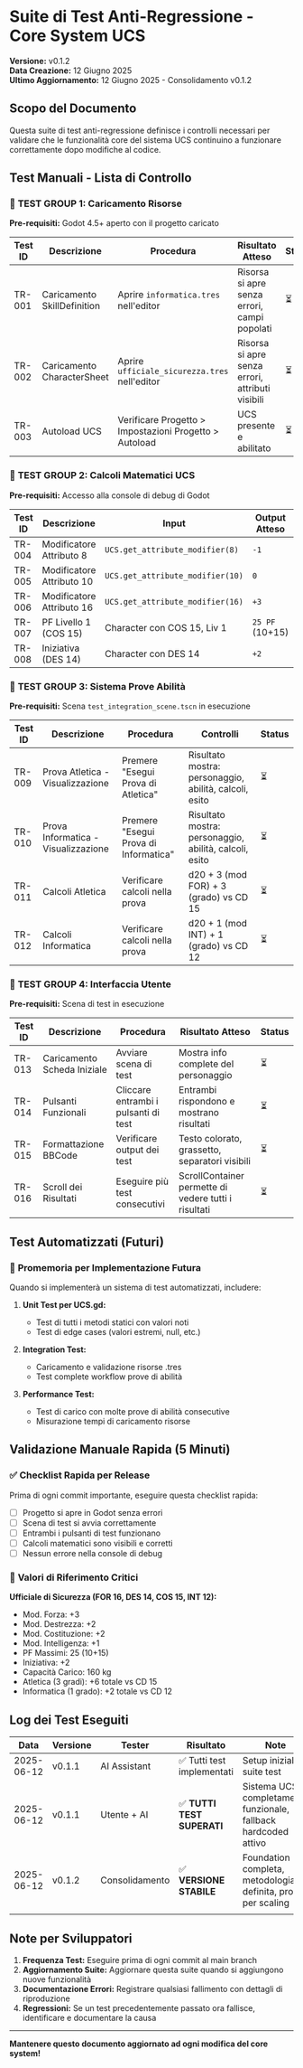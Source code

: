 # Suite di Test Anti-Regressione - Core System UCS

**Versione:** v0.1.2  
**Data Creazione:** 12 Giugno 2025  
**Ultimo Aggiornamento:** 12 Giugno 2025 - Consolidamento v0.1.2

## Scopo del Documento

Questa suite di test anti-regressione definisce i controlli necessari per validare che le funzionalità core del sistema UCS continuino a funzionare correttamente dopo modifiche al codice.

## Test Manuali - Lista di Controllo

### 🧪 **TEST GROUP 1: Caricamento Risorse**

**Pre-requisiti:** Godot 4.5+ aperto con il progetto caricato

| Test ID | Descrizione | Procedura | Risultato Atteso | Status |
|---------|-------------|-----------|------------------|---------|
| TR-001 | Caricamento SkillDefinition | Aprire `informatica.tres` nell'editor | Risorsa si apre senza errori, campi popolati | ⏳ |
| TR-002 | Caricamento CharacterSheet | Aprire `ufficiale_sicurezza.tres` nell'editor | Risorsa si apre senza errori, attributi visibili | ⏳ |
| TR-003 | Autoload UCS | Verificare Progetto > Impostazioni Progetto > Autoload | UCS presente e abilitato | ⏳ |

### 🧪 **TEST GROUP 2: Calcoli Matematici UCS**

**Pre-requisiti:** Accesso alla console di debug di Godot

| Test ID | Descrizione | Input | Output Atteso | Status |
|---------|-------------|-------|---------------|---------|
| TR-004 | Modificatore Attributo 8 | `UCS.get_attribute_modifier(8)` | `-1` | ⏳ |
| TR-005 | Modificatore Attributo 10 | `UCS.get_attribute_modifier(10)` | `0` | ⏳ |
| TR-006 | Modificatore Attributo 16 | `UCS.get_attribute_modifier(16)` | `+3` | ⏳ |
| TR-007 | PF Livello 1 (COS 15) | Character con COS 15, Liv 1 | `25 PF` (10+15) | ⏳ |
| TR-008 | Iniziativa (DES 14) | Character con DES 14 | `+2` | ⏳ |

### 🧪 **TEST GROUP 3: Sistema Prove Abilità**

**Pre-requisiti:** Scena `test_integration_scene.tscn` in esecuzione

| Test ID | Descrizione | Procedura | Controlli | Status |
|---------|-------------|-----------|-----------|---------|
| TR-009 | Prova Atletica - Visualizzazione | Premere "Esegui Prova di Atletica" | Risultato mostra: personaggio, abilità, calcoli, esito | ⏳ |
| TR-010 | Prova Informatica - Visualizzazione | Premere "Esegui Prova di Informatica" | Risultato mostra: personaggio, abilità, calcoli, esito | ⏳ |
| TR-011 | Calcoli Atletica | Verificare calcoli nella prova | d20 + 3 (mod FOR) + 3 (grado) vs CD 15 | ⏳ |
| TR-012 | Calcoli Informatica | Verificare calcoli nella prova | d20 + 1 (mod INT) + 1 (grado) vs CD 12 | ⏳ |

### 🧪 **TEST GROUP 4: Interfaccia Utente**

**Pre-requisiti:** Scena di test in esecuzione

| Test ID | Descrizione | Procedura | Risultato Atteso | Status |
|---------|-------------|-----------|------------------|---------|
| TR-013 | Caricamento Scheda Iniziale | Avviare scena di test | Mostra info complete del personaggio | ⏳ |
| TR-014 | Pulsanti Funzionali | Cliccare entrambi i pulsanti di test | Entrambi rispondono e mostrano risultati | ⏳ |
| TR-015 | Formattazione BBCode | Verificare output dei test | Testo colorato, grassetto, separatori visibili | ⏳ |
| TR-016 | Scroll dei Risultati | Eseguire più test consecutivi | ScrollContainer permette di vedere tutti i risultati | ⏳ |

## Test Automatizzati (Futuri)

### 📝 **Promemoria per Implementazione Futura**

Quando si implementerà un sistema di test automatizzati, includere:

1. **Unit Test per UCS.gd:**
   - Test di tutti i metodi statici con valori noti
   - Test di edge cases (valori estremi, null, etc.)

2. **Integration Test:**
   - Caricamento e validazione risorse .tres
   - Test complete workflow prove di abilità

3. **Performance Test:**
   - Test di carico con molte prove di abilità consecutive
   - Misurazione tempi di caricamento risorse

## Validazione Manuale Rapida (5 Minuti)

### ✅ **Checklist Rapida per Release**

Prima di ogni commit importante, eseguire questa checklist rapida:

- [ ] Progetto si apre in Godot senza errori
- [ ] Scena di test si avvia correttamente
- [ ] Entrambi i pulsanti di test funzionano
- [ ] Calcoli matematici sono visibili e corretti
- [ ] Nessun errore nella console di debug

### 🎯 **Valori di Riferimento Critici**

**Ufficiale di Sicurezza (FOR 16, DES 14, COS 15, INT 12):**
- Mod. Forza: +3
- Mod. Destrezza: +2  
- Mod. Costituzione: +2
- Mod. Intelligenza: +1
- PF Massimi: 25 (10+15)
- Iniziativa: +2
- Capacità Carico: 160 kg
- Atletica (3 gradi): +6 totale vs CD 15
- Informatica (1 grado): +2 totale vs CD 12

## Log dei Test Eseguiti

| Data | Versione | Tester | Risultato | Note |
|------|----------|--------|-----------|------|
| 2025-06-12 | v0.1.1 | AI Assistant | ✅ Tutti test implementati | Setup iniziale suite test |
| 2025-06-12 | v0.1.1 | Utente + AI | ✅ **TUTTI TEST SUPERATI** | Sistema UCS completamente funzionale, fallback hardcoded attivo |
| 2025-06-12 | v0.1.2 | Consolidamento | ✅ **VERSIONE STABILE** | Foundation completa, metodologia definita, pronta per scaling |
| | | | | |

## Note per Sviluppatori

1. **Frequenza Test:** Eseguire prima di ogni commit al main branch
2. **Aggiornamento Suite:** Aggiornare questa suite quando si aggiungono nuove funzionalità
3. **Documentazione Errori:** Registrare qualsiasi fallimento con dettagli di riproduzione
4. **Regressioni:** Se un test precedentemente passato ora fallisce, identificare e documentare la causa

---

**Mantenere questo documento aggiornato ad ogni modifica del core system!** 